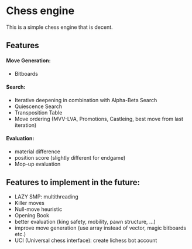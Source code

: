 # Chess engine
This is a simple chess engine that is decent.

## Features
#### Move Generation:
- Bitboards
#### Search:
- Iterative deepening in combination with Alpha-Beta Search
- Quiescence Search
- Transposition Table
- Move ordering (MVV-LVA, Promotions, Castleing, best move from last iteration)
#### Evaluation:
- material difference
- position score (slightly different for endgame)
- Mop-up evaluation 

## Features to implement in the future:
- LAZY SMP: multithreading
- Killer moves
- Null-move heuristic
- Opening Book
- better evaluation (king safety, mobility, pawn structure, ...)
- improve move generation (use array instead of vector, magic bitboards etc.)
- UCI (Universal chess interface): create lichess bot account

